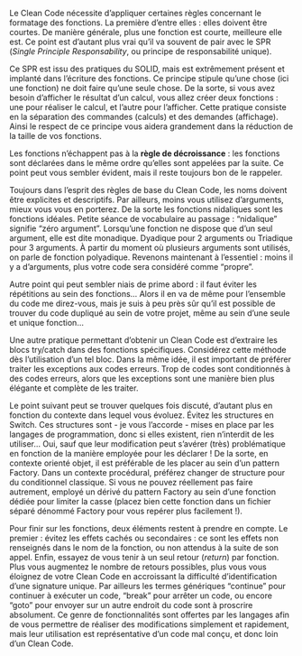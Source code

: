 Le Clean Code nécessite d’appliquer certaines règles concernant le formatage des fonctions. La première d’entre elles : elles doivent être courtes. De manière générale, plus une fonction est courte, meilleure elle est. Ce point est d’autant plus vrai qu’il va souvent de pair avec le SPR (_Single Principle Responsability_, ou principe de responsabilité unique).

Ce SPR est issu des pratiques du SOLID, mais est extrêmement présent et implanté dans l’écriture des fonctions. Ce principe stipule qu’une chose (ici une fonction) ne doit faire qu’une seule chose. De la sorte, si vous avez besoin d’afficher le résultat d’un calcul, vous allez créer deux fonctions : une pour réaliser le calcul, et l’autre pour l’afficher. Cette pratique consiste en la séparation des commandes (calculs) et des demandes (affichage). Ainsi le respect de ce principe vous aidera grandement dans la réduction de la taille de vos fonctions.

Les fonctions n’échappent pas à la **règle de décroissance** : les fonctions sont déclarées dans le même ordre qu’elles sont appelées par la suite. Ce point peut vous sembler évident, mais il reste toujours bon de le rappeler.

Toujours dans l’esprit des règles de base du Clean Code, les noms doivent être explicites et descriptifs. Par ailleurs, moins vous utilisez d’arguments, mieux vous vous en porterez. De la sorte les fonctions nidaliques sont les fonctions idéales. Petite séance de vocabulaire au passage : “nidalique” signifie “zéro argument”. Lorsqu’une fonction ne dispose que d’un seul argument, elle est dite monadique. Dyadique pour 2 arguments ou Triadique pour 3 arguments. À partir du moment où plusieurs arguments sont utilisés, on parle de fonction polyadique. Revenons maintenant à l’essentiel : moins il y a d’arguments, plus votre code sera considéré comme “propre”.

Autre point qui peut sembler niais de prime abord : il faut éviter les répétitions au sein des fonctions… Alors il en va de même pour l’ensemble du code me direz-vous, mais je suis à peu près sûr qu’il est possible de trouver du code dupliqué au sein de votre projet, même au sein d’une seule et unique fonction…

Une autre pratique permettant d’obtenir un Clean Code est d’extraire les blocs try/catch dans des fonctions spécifiques. Considérez cette méthode dès l’utilisation d’un tel bloc. Dans la même idée, il est important de préférer traiter les exceptions aux codes erreurs. Trop de codes sont conditionnés à des codes erreurs, alors que les exceptions sont une manière bien plus élégante et complète de les traiter.

Le point suivant peut se trouver quelques fois discuté, d’autant plus en fonction du contexte dans lequel vous évoluez. Évitez les structures en Switch. Ces structures sont - je vous l’accorde - mises en place par les langages de programmation, donc si elles existent, rien n’interdit de les utiliser… Oui, sauf que leur modification peut s’avérer (très) problématique en fonction de la manière employée pour les déclarer ! De la sorte, en contexte orienté objet, il est préférable de les placer au sein d’un pattern Factory. Dans un contexte procédural, préférez changer de structure pour du conditionnel classique. Si vous ne pouvez réellement pas faire autrement, employé un dérivé du pattern Factory au sein d’une fonction dédiée pour limiter la casse (placez bien cette fonction dans un fichier séparé dénommé Factory pour vous repérer plus facilement !).

Pour finir sur les fonctions, deux éléments restent à prendre en compte. Le premier : évitez les effets cachés ou secondaires : ce sont les effets non renseignés dans le nom de la fonction, ou non attendus à la suite de son appel. Enfin, essayez de vous tenir à un seul retour (_return_) par fonction. Plus vous augmentez le nombre de retours possibles, plus vous vous éloignez de votre Clean Code en accroissant la difficulté d’identification d’une signature unique. Par ailleurs les termes génériques “continue” pour continuer à exécuter un code, “break” pour arrêter un code, ou encore “goto” pour envoyer sur un autre endroit du code sont à proscrire absolument. Ce genre de fonctionnalités sont offertes par les langages afin de vous permettre de réaliser des modifications simplement et rapidement, mais leur utilisation est représentative d’un code mal conçu, et donc loin d’un Clean Code.
